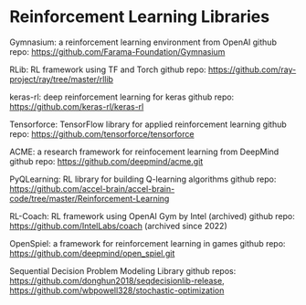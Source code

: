# Reinforcement Learning Libraries

Gymnasium: a reinforcement learning environment from OpenAI
github repo: https://github.com/Farama-Foundation/Gymnasium

RLib: RL framework using TF and Torch
github repo: https://github.com/ray-project/ray/tree/master/rllib

keras-rl: deep reinforcement learning for keras
github repo: https://github.com/keras-rl/keras-rl

Tensorforce: TensorFlow library for applied reinforcement learning
github repo: https://github.com/tensorforce/tensorforce

ACME: a research framework for reinfocement learning from DeepMind
github repo: https://github.com/deepmind/acme.git

PyQLearning: RL library for building Q-learning algorithms
github repo: https://github.com/accel-brain/accel-brain-code/tree/master/Reinforcement-Learning

RL-Coach: RL framework using OpenAI Gym by Intel (archived)
github repo: https://github.com/IntelLabs/coach (archived since 2022)

OpenSpiel: a framework for reinforcement learning in games
github repo: https://github.com/deepmind/open_spiel.git

Sequential Decision Problem Modeling Library
github repos: https://github.com/donghun2018/seqdecisionlib-release, https://github.com/wbpowell328/stochastic-optimization



